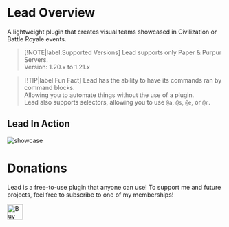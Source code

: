 # Lead Overview

A lightweight plugin that creates visual teams showcased in Civilization or Battle Royale events.

> [!NOTE|label:Supported Versions]
> Lead supports only Paper & Purpur Servers.<br>
> Version: 1.20.x to 1.21.x

> [!TIP|label:Fun Fact]
> Lead has the ability to have its commands ran by command blocks.<br />
> Allowing you to automate things without the use of a plugin.<br />
> Lead also supports selectors, allowing you to use `@a`, `@s`, `@e`, or `@r`.

## Lead In Action

![showcase](https://cdn.modrinth.com/data/cached_images/4717b4829dd4e9529d668deeaff22115dadd527a.png)

# Donations

Lead is a free-to-use plugin that anyone can use! To support me and future projects, feel free to subscribe to one of my memberships!

<a href='https://ko-fi.com/E1E6RSLWV' target='_blank'><img height='36' style='border:0px;height:36px;' src='https://storage.ko-fi.com/cdn/kofi3.png?v=3' border='0' alt='Buy Me a Coffee at ko-fi.com' /></a>
